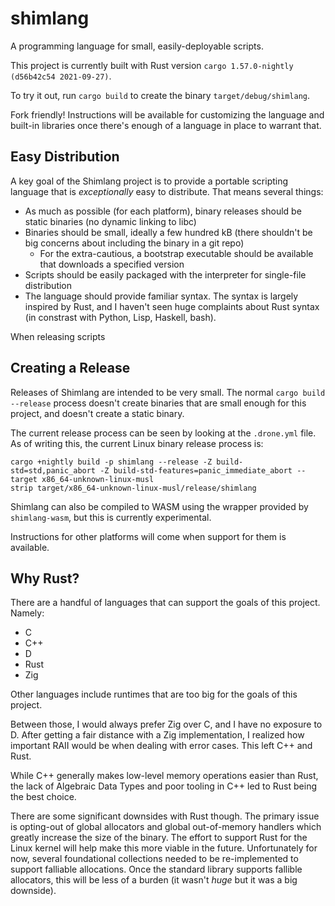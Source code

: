 # shimlang
A programming language for small, easily-deployable scripts.

This project is currently built with Rust version `cargo 1.57.0-nightly (d56b42c54 2021-09-27)`.

To try it out, run `cargo build` to create the binary `target/debug/shimlang`.

Fork friendly! Instructions will be available for customizing the language and
built-in libraries once there's enough of a language in place to warrant that.

## Easy Distribution

A key goal of the Shimlang project is to provide a portable scripting language
that is _exceptionally_ easy to distribute. That means several things:

- As much as possible (for each platform), binary releases should be static binaries (no dynamic linking to libc)
- Binaries should be small, ideally a few hundred kB (there shouldn't be big concerns about including the binary in a git repo)
    - For the extra-cautious, a bootstrap executable should be available that downloads a specified version
- Scripts should be easily packaged with the interpreter for single-file distribution
- The language should provide familiar syntax. The syntax is largely inspired by Rust, and I haven't seen
  huge complaints about Rust syntax (in constrast with Python, Lisp, Haskell, bash).

When releasing scripts

## Creating a Release

Releases of Shimlang are intended to be very small. The normal `cargo build --release`
process doesn't create binaries that are small enough for this project, and
doesn't create a static binary.

The current release process can be seen by looking at the `.drone.yml` file. As
of writing this, the current Linux binary release process is:
```
cargo +nightly build -p shimlang --release -Z build-std=std,panic_abort -Z build-std-features=panic_immediate_abort --target x86_64-unknown-linux-musl
strip target/x86_64-unknown-linux-musl/release/shimlang
```

Shimlang can also be compiled to WASM using the wrapper provided by `shimlang-wasm`,
but this is currently experimental.

Instructions for other platforms will come when support for them is available.

## Why Rust?

There are a handful of languages that can support the goals of this project.
Namely:
- C
- C++
- D
- Rust
- Zig

Other languages include runtimes that are too big for the goals of this project.

Between those, I would always prefer Zig over C, and I have no exposure to D.
After getting a fair distance with a Zig implementation, I realized how important
RAII would be when dealing with error cases. This left C++ and Rust.

While C++ generally makes low-level memory operations easier than Rust, the
lack of Algebraic Data Types and poor tooling in C++ led to Rust being the
best choice.

There are some significant downsides with Rust though. The primary issue is
opting-out of global allocators and global out-of-memory handlers which greatly
increase the size of the binary. The effort to support Rust for the Linux kernel
will help make this more viable in the future. Unfortunately for now, several
foundational collections needed to be re-implemented to support falliable
allocations. Once the standard library supports fallible allocators, this will
be less of a burden (it wasn't _huge_ but it was a big downside).
